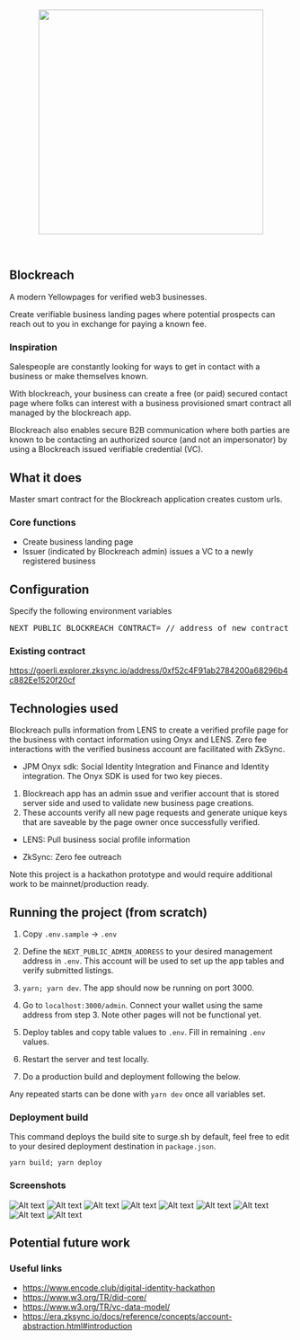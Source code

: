 <br/>
<p align='center'>
    <img src='./public/logo.png' width=400 />
</p>
<br/>

Blockreach
---

A modern Yellowpages for verified web3 businesses.

Create verifiable business landing pages where potential prospects can reach out to you in exchange for paying a known fee.

### Inspiration

Salespeople are constantly looking for ways to get in contact with a business or make themselves known.

With blockreach, your business can create a free (or paid) secured contact page where folks can interest with a business provisioned smart contract all managed by the blockreach app.

Blockreach also enables secure B2B communication where both parties are known to be contacting an authorized source (and not an impersonator) by using a Blockreach issued verifiable credential (VC).




## What it does

Master smart contract for the Blockreach application creates custom urls.

### Core functions
* Create business landing page
* Issuer (indicated by Blockreach admin) issues a VC to a newly registered business


## Configuration

Specify the following environment variables
<pre>
NEXT_PUBLIC_BLOCKREACH_CONTRACT= // address of new contract or use existing.
</pre>

### Existing contract
https://goerli.explorer.zksync.io/address/0xf52c4F91ab2784200a68296b4c882Ee1520f20cf


## Technologies used

Blockreach pulls information from LENS to create a verified profile page for the business with contact information using Onyx and LENS. Zero fee interactions with the verified business account are facilitated with ZkSync.

* JPM Onyx sdk: Social Identity Integration and Finance and Identity integration. The Onyx SDK is used for two key pieces.
1. Blockreach app has an admin ssue and verifier account that is stored server side and used to validate new business page creations.
2. These accounts verify all new page requests and generate unique keys that are saveable by the page owner once successfully verified.

* LENS: Pull business social profile information

* ZkSync: Zero fee outreach

 <p>Note this project is a hackathon prototype and would require additional work to be mainnet/production ready.</p>


## Running the project (from scratch)

1. Copy `.env.sample` -> `.env`

2. Define the `NEXT_PUBLIC_ADMIN_ADDRESS` to your desired management address in `.env`. This account will be used to set up the app tables and verify submitted listings.

3. `yarn; yarn dev`. The app should now be running on port 3000.

4. Go to `localhost:3000/admin`. Connect your wallet using the same address from step 3. Note other pages will not be functional yet.

5. Deploy tables and copy table values to `.env`. Fill in remaining `.env` values.

6. Restart the server and test locally.

7. Do a production build and deployment following the below.

Any repeated starts can be done with `yarn dev` once all variables set.

### Deployment build

This command deploys the build site to surge.sh by default, feel free to edit to your desired deployment destination in `package.json`.

`yarn build; yarn deploy`

<!-- ## Challenges we ran into

## Accomplishments that we're proud of

## What we learned -->

### Screenshots
![Alt text](<img/Screenshot 2023-09-26 at 9.58.12 PM.png>) ![Alt text](<img/Screenshot 2023-09-26 at 9.56.06 PM.png>) ![Alt text](<img/Screenshot 2023-09-26 at 9.56.15 PM.png>) ![Alt text](<img/Screenshot 2023-09-26 at 9.56.31 PM.png>) ![Alt text](<img/Screenshot 2023-09-26 at 9.56.37 PM.png>) ![Alt text](<img/Screenshot 2023-09-26 at 9.57.44 PM.png>) ![Alt text](<img/Screenshot 2023-09-26 at 9.57.51 PM.png>) ![Alt text](<img/Screenshot 2023-09-26 at 9.57.56 PM.png>) ![Alt text](<img/Screenshot 2023-09-26 at 10.02.57 PM.png>)


<!-- Social Identity Integration -->

<!-- Live Demo: https://data-x.surge.sh (calibration)

Demo video: https://youtu.be/QQEwZOEAQjI -->


## Potential future work


<!-- https://github.com/andrewszucs/onyx-hackathon-zktoro/blob/896ccf4b72fffba305d9e263b7fcd243aefd5ae2/src/app/api/vc/route.ts -->
### Useful links

* https://www.encode.club/digital-identity-hackathon
* https://www.w3.org/TR/did-core/
* https://www.w3.org/TR/vc-data-model/
* https://era.zksync.io/docs/reference/concepts/account-abstraction.html#introduction